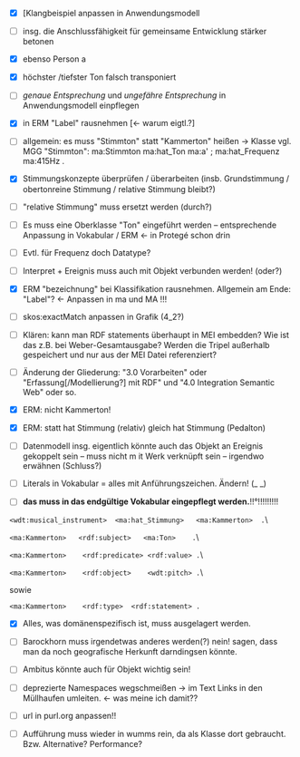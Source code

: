 

- [x] [Klangbeispiel anpassen in Anwendungsmodell

- [ ] insg. die Anschlussfähigkeit für gemeinsame Entwicklung stärker betonen

- [x] ebenso Person a

- [x] höchster /tiefster Ton falsch transponiert

- [ ] *genaue Entsprechung* und *ungefähre Entsprechung* in Anwendungsmodell einpflegen

- [x] in ERM  "Label" rausnehmen [<- warum eigtl.?]

- [ ] allgemein: es muss "Stimmton" statt "Kammerton" heißen -> Klasse vgl. MGG "Stimmton":
ma:Stimmton ma:hat_Ton ma:a' ;
                      ma:hat_Frequenz ma:415Hz .

- [x] Stimmungskonzepte überprüfen / überarbeiten (insb. Grundstimmung / obertonreine Stimmung / relative Stimmung bleibt?)
- [ ] "relative Stimmung" muss ersetzt werden (durch?)

- [ ] Es muss eine Oberklasse "Ton" eingeführt werden – entsprechende Anpassung in Vokabular / ERM <- in Protegé schon drin

- [ ] Evtl. für Frequenz doch Datatype?

- [ ] Interpret + Ereignis muss auch mit Objekt verbunden werden! (oder?)

- [x] ERM "bezeichnung" bei Klassifikation rausnehmen. Allgemein am Ende: "Label"? <- Anpassen in ma und MA !!!

- [ ] skos:exactMatch anpassen in Grafik (4_2?)

- [ ] Klären: kann man RDF statements überhaupt in MEI embedden? Wie ist das z.B. bei Weber-Gesamtausgabe? Werden die Tripel außerhalb gespeichert und nur aus der MEI Datei referenziert?

- [ ] Änderung der Gliederung: "3.0 Vorarbeiten" oder "Erfassung[/Modellierung?] mit RDF" und "4.0 Integration Semantic Web" oder so.

- [x] ERM: nicht Kammerton!

- [x] ERM: statt hat Stimmung (relativ) gleich hat Stimmung (Pedalton)

- [ ] Datenmodell insg. eigentlich könnte auch das Objekt an Ereignis gekoppelt sein – muss nicht m it Werk verknüpft sein – irgendwo erwähnen (Schluss?)

- [ ] Literals in Vokabular = alles mit Anführungszeichen. Ändern! (_ _)

- [ ] **das muss in das endgültige Vokabular eingepflegt werden.**!!°!!!!!!!!!

``<wdt:musical_instrument>	<ma:hat_Stimmung>	<ma:Kammerton>	.``\
 
 ``<ma:Kammerton>	<rdf:subject>	<ma:Ton>	.``\
 
``<ma:Kammerton>	<rdf:predicate>	<rdf:value>	.``\

``<ma:Kammerton>	<rdf:object>	<wdt:pitch>	.``\

sowie

``<ma:Kammerton>	<rdf:type>	<rdf:statement>	.``

- [x] Alles, was domänenspezifisch ist, muss ausgelagert werden.

- [ ] Barockhorn muss irgendetwas anderes werden(?) nein! sagen, dass man da noch geografische Herkunft darndingsen könnte.

- [ ] Ambitus könnte auch für Objekt wichtig sein!

- [ ] deprezierte Namespaces wegschmeißen -> im Text Links in den Müllhaufen umleiten. <- was meine ich damit??

- [ ] url in purl.org anpassen!!

- [ ] Aufführung muss wieder in wumms rein, da als Klasse dort gebraucht. Bzw. Alternative? Performance?